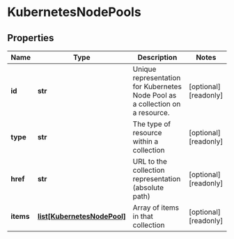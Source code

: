 # KubernetesNodePools

## Properties
| Name | Type | Description | Notes |
| ------------ | ------------- | ------------- | ------------- |
| **id** | **str** | Unique representation for Kubernetes Node Pool as a collection on a resource. | [optional] [readonly]  |
| **type** | **str** | The type of resource within a collection | [optional] [readonly]  |
| **href** | **str** | URL to the collection representation (absolute path) | [optional] [readonly]  |
| **items** | [**list[KubernetesNodePool]**](KubernetesNodePool.md) | Array of items in that collection | [optional] [readonly]  |


